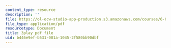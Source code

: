 ```yaml
---
content_type: resource
description: ''
file: https://ol-ocw-studio-app-production.s3.amazonaws.com/courses/6-004-computation-structures-spring-2017/b446e9efb531001a10452f580bb90dbf_q30W7ApRqjI.pdf
file_type: application/pdf
resourcetype: Document
title: 3play pdf file
uid: b446e9ef-b531-001a-1045-2f580bb90dbf
---
```


